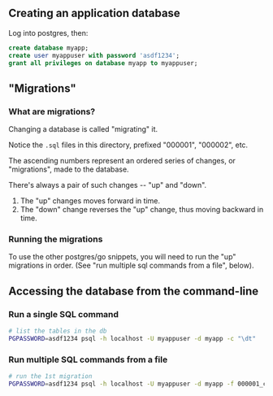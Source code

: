 ## Creating an application database

Log into postgres, then:

```sql
create database myapp;
create user myappuser with password 'asdf1234';
grant all privileges on database myapp to myappuser;
```

## "Migrations"

### What are migrations?

Changing a database is called "migrating" it.

Notice the `.sql` files in this directory, prefixed "000001", "000002", etc. 

The ascending numbers represent an ordered series of changes, or "migrations", made to the database.

There's always a pair of such changes -- "up" and "down".  

1. The "up" changes moves forward in time. 
1. The "down" change reverses the "up" change, thus moving backward in time. 

### Running the migrations

To use the other postgres/go snippets, you will need to run the "up" migrations in order. (See "run multiple sql commands from a file", below).

## Accessing the database from the command-line

### Run a single SQL command

```sh
# list the tables in the db
PGPASSWORD=asdf1234 psql -h localhost -U myappuser -d myapp -c "\dt"
```

### Run multiple SQL commands from a file

```sh
# run the 1st migration
PGPASSWORD=asdf1234 psql -h localhost -U myappuser -d myapp -f 000001_create_account_table.up.sql
```
